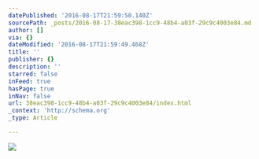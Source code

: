 ```yaml
---
datePublished: '2016-08-17T21:59:50.140Z'
sourcePath: _posts/2016-08-17-38eac398-1cc9-48b4-a03f-29c9c4003e84.md
author: []
via: {}
dateModified: '2016-08-17T21:59:49.468Z'
title: ''
publisher: {}
description: ''
starred: false
inFeed: true
hasPage: true
inNav: false
url: 38eac398-1cc9-48b4-a03f-29c9c4003e84/index.html
_context: 'http://schema.org'
_type: Article

---
```

![](https://the-grid-user-content.s3-us-west-2.amazonaws.com/f38a60d2-6012-41cb-b1d4-195464ba91e3.jpg)